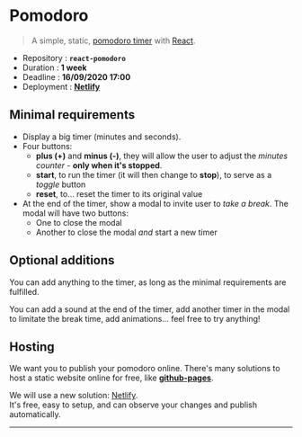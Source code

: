 # Pomodoro 

> A simple, static, [pomodoro timer](https://en.wikipedia.org/wiki/Pomodoro_Technique) with [React](https://reactjs.org).

- Repository : **`react-pomodoro`**
- Duration : **1 week**
- Deadline : **16/09/2020 17:00**
- Deployment : **[Netlify](https://www.netlify.com)**


## Minimal requirements

- Display a big timer (minutes and seconds).
- Four buttons:
  - **plus (+)** and **minus (-)**, they will allow the user to adjust the *minutes counter* - **only when it's stopped**.
  - **start**, to run the timer (it will then change to **stop**), to serve as a *toggle* button
  - **reset**, to… reset the timer to its original value
- At the end of the timer, show a modal to invite user to *take a break*. The modal will have two buttons:
  - One to close the modal
  - Another to close the modal *and* start a new timer

## Optional additions

You can add anything to the timer, as long as the minimal requirements are fulfilled.

You can add a sound at the end of the timer, add another timer in the modal to limitate the break time, add animations… feel free to try anything!



## Hosting

We want you to publish your pomodoro online. There's many solutions to host a static website online for free, like [**github-pages**](https://pages.github.com).

We will use a new solution: [Netlify](https://www.netlify.com).  
It's free, easy to setup, and can observe your changes and publish automatically.

* * *
